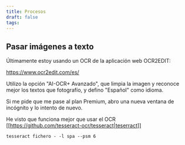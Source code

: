 ```yaml
---
title: Procesos
draft: false
tags:
---
```

## Pasar imágenes a texto

Últimamente estoy usando un OCR de la aplicación web OCR2EDIT:

https://www.ocr2edit.com/es/

Utilizo la opción "AI-OCR+ Avanzado", que limpia la imagen y reconoce mejor los textos que fotografío, y defino "Español" como idioma.

Si me pide que me pase al plan Premium, abro una nueva ventana de incógnito y lo intento de nuevo.

He visto que funciona mejor que usar el OCR [[https://github.com/tesseract-ocr/tesseract|teserract]]

```
tesseract fichero - -l spa --psm 6
```